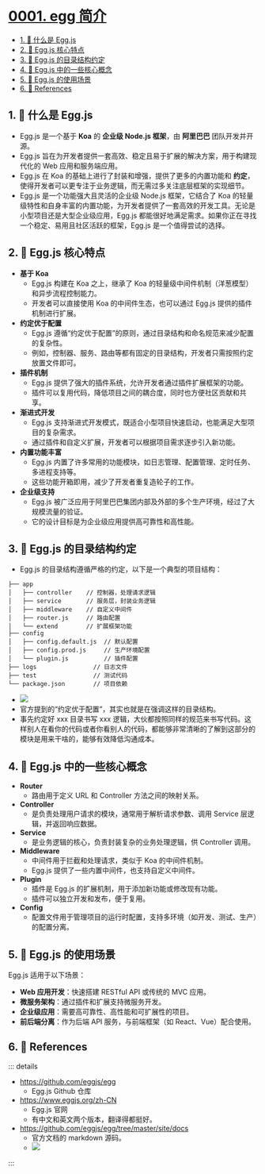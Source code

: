 # [0001. egg 简介](https://github.com/Tdahuyou/TNotes.egg/tree/main/notes/0001.%20egg%20%E7%AE%80%E4%BB%8B)

<!-- region:toc -->

- [1. 📒 什么是 Egg.js](#1--什么是-eggjs)
- [2. 📒 Egg.js 核心特点](#2--eggjs-核心特点)
- [3. 📒 Egg.js 的目录结构约定](#3--eggjs-的目录结构约定)
- [4. 📒 Egg.js 中的一些核心概念](#4--eggjs-中的一些核心概念)
- [5. 📒 Egg.js 的使用场景](#5--eggjs-的使用场景)
- [6. 🔗 References](#6--references)

<!-- endregion:toc -->

## 1. 📒 什么是 Egg.js

- Egg.js 是一个基于 **Koa** 的 **企业级 Node.js 框架**，由 **阿里巴巴** 团队开发并开源。
- Egg.js 旨在为开发者提供一套高效、稳定且易于扩展的解决方案，用于构建现代化的 Web 应用和服务端应用。
- Egg.js 在 Koa 的基础上进行了封装和增强，提供了更多的内置功能和 **约定**，使得开发者可以更专注于业务逻辑，而无需过多关注底层框架的实现细节。
- Egg.js 是一个功能强大且灵活的企业级 Node.js 框架，它结合了 Koa 的轻量级特性和自身丰富的内置功能，为开发者提供了一套高效的开发工具。无论是小型项目还是大型企业级应用，Egg.js 都能很好地满足需求。如果你正在寻找一个稳定、易用且社区活跃的框架，Egg.js 是一个值得尝试的选择。

## 2. 📒 Egg.js 核心特点

- **基于 Koa**
  - Egg.js 构建在 Koa 之上，继承了 Koa 的轻量级中间件机制（洋葱模型）和异步流程控制能力。
  - 开发者可以直接使用 Koa 的中间件生态，也可以通过 Egg.js 提供的插件机制进行扩展。
- **约定优于配置**
  - Egg.js 遵循“约定优于配置”的原则，通过目录结构和命名规范来减少配置的复杂性。
  - 例如，控制器、服务、路由等都有固定的目录结构，开发者只需按照约定放置文件即可。
- **插件机制**
  - Egg.js 提供了强大的插件系统，允许开发者通过插件扩展框架的功能。
  - 插件可以复用代码，降低项目之间的耦合度，同时也方便社区贡献和共享。
- **渐进式开发**
  - Egg.js 支持渐进式开发模式，既适合小型项目快速启动，也能满足大型项目的复杂需求。
  - 通过插件和自定义扩展，开发者可以根据项目需求逐步引入新功能。
- **内置功能丰富**
  - Egg.js 内置了许多常用的功能模块，如日志管理、配置管理、定时任务、多进程支持等。
  - 这些功能开箱即用，减少了开发者重复造轮子的工作。
- **企业级支持**
  - Egg.js 被广泛应用于阿里巴巴集团内部及外部的多个生产环境，经过了大规模流量的验证。
  - 它的设计目标是为企业级应用提供高可靠性和高性能。

## 3. 📒 Egg.js 的目录结构约定

- Egg.js 的目录结构遵循严格的约定，以下是一个典型的项目结构：

```
├── app
│   ├── controller    // 控制器，处理请求逻辑
│   ├── service       // 服务层，封装业务逻辑
│   ├── middleware    // 自定义中间件
│   ├── router.js     // 路由配置
│   └── extend        // 扩展框架功能
├── config
│   ├── config.default.js  // 默认配置
│   ├── config.prod.js     // 生产环境配置
│   └── plugin.js          // 插件配置
├── logs                // 日志文件
├── test                // 测试代码
└── package.json        // 项目依赖
```

- ![](https://cdn.jsdelivr.net/gh/Tdahuyou/imgs@main/2025-03-06-16-19-33.png)
- 官方提到的“约定优于配置”，其实也就是在强调这样的目录结构。
- 事先约定好 xxx 目录书写 xxx 逻辑，大伙都按照同样的规范来书写代码。这样别人在看你的代码或者你看别人的代码，都能够非常清晰的了解到这部分的模块是用来干啥的，能够有效降低沟通成本。

## 4. 📒 Egg.js 中的一些核心概念

- **Router**
  - 路由用于定义 URL 和 Controller 方法之间的映射关系。
- **Controller**
  - 是负责处理用户请求的模块，通常用于解析请求参数、调用 Service 层逻辑，并返回响应数据。
- **Service**
  - 是业务逻辑的核心，负责封装复杂的业务处理逻辑，供 Controller 调用。
- **Middleware**
  - 中间件用于拦截和处理请求，类似于 Koa 的中间件机制。
  - Egg.js 提供了一些内置中间件，也支持自定义中间件。
- **Plugin**
  - 插件是 Egg.js 的扩展机制，用于添加新功能或修改现有功能。
  - 插件可以独立开发和发布，便于复用。
- **Config**
  - 配置文件用于管理项目的运行时配置，支持多环境（如开发、测试、生产）的配置分离。

## 5. 📒 Egg.js 的使用场景

Egg.js 适用于以下场景：

- **Web 应用开发**：快速搭建 RESTful API 或传统的 MVC 应用。
- **微服务架构**：通过插件和扩展支持微服务开发。
- **企业级应用**：需要高可靠性、高性能和可扩展性的项目。
- **前后端分离**：作为后端 API 服务，与前端框架（如 React、Vue）配合使用。

## 6. 🔗 References

::: details

- https://github.com/eggjs/egg
  - Egg.js Github 仓库
- https://www.eggjs.org/zh-CN
  - Egg.js 官网
  - 有中文和英文两个版本，翻译得都挺好。
- https://github.com/eggjs/egg/tree/master/site/docs
  - 官方文档的 markdown 源码。
  - ![](https://cdn.jsdelivr.net/gh/Tdahuyou/imgs@main/2025-03-26-22-33-19.png)

:::

